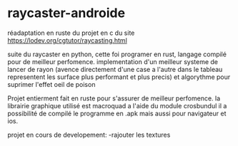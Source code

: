 # raycaster-androide

réadaptation en ruste du projet en c du site https://lodev.org/cgtutor/raycasting.html

suite du raycaster en python, cette foi programer en rust, langage compilé pour de meilleur perfomence. 
implementation d'un meilleur systeme de lancer de rayon (avence directement d'une case a l'autre dans le tableau representent les surface
plus performant et plus precis) et algorythme pour suprimer l'effet oeil de poison 

Projet entierment fait en ruste pour s'assurer de meilleur perfomence.
la librairie graphique utilisé est macroquad
a l'aide du module crosbundul il a possibilité de compilé le programme en .apk mais aussi pour navigateur et ios.

projet en cours de developement:
-rajouter les textures
